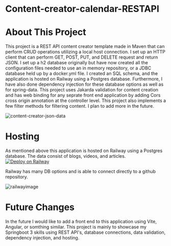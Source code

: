 # Content-creator-calendar-RESTAPI

# About This Project

 This project is a REST API content creator template 
made in Maven that can perform CRUD operations 
utilizing a local host connection. I set up an HTTP 
client that can perform GET, POST, PUT, and DELETE 
request and return JSON. I set up a h2 database 
originally but have now created all the configuration 
files needed to use an in memory repository, or a 
JDBC database held up by a docker.yml file. I created 
an SQL schema, and the application is hosted on 
Railway using a Postgres database. Furthermore, I 
have also done dependency injection for these 
database options as well as for spring-data. This 
project uses Jakarda validation for content creation 
and has web binding for any seprate front end 
application by adding Cors cross origin annotation at 
the controller level. This project also implements a 
few filter methods for filtering content. I plan to add 
more in the future.

![content-creator-json-data](https://github.com/AlbersSoftware/Content-creator-calendar-RESTAPI/assets/65799182/db1160a3-8026-4d85-9297-f17a58774cbb)

# Hosting
As mentioned above this application is hosted on 
Railway using a Postgres database. The data consist of blogs, videos, and articles. 
[![Deploy on Railway](https://railway.app/button.svg)](https://railway.app/new/template/ZweBXA)

Railway has many DB options and is able to connect directly to a github repository.

![railwayimage](https://github.com/AlbersSoftware/Content-creator-calendar-RESTAPI/assets/65799182/7bb33f22-b03f-4152-97ff-4ce6e19b65a9)

# Future Changes
In the future I would like to add a front end to this application using Vite, Angular, or somthing similar. This project is mainly to showcase my Springboot 3 skills using REST API's, database connections, data validation, dependency injection, and hosting. 
